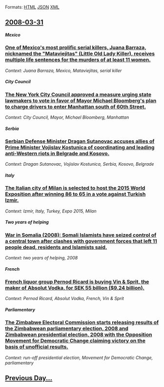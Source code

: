
Formats: [HTML](2008/03/31/index.html)  [JSON](2008/03/31/index.json)  [XML](2008/03/31/index.xml)  

## [2008-03-31](/news/2008/03/31/index.md)

##### Mexico
### [ One of Mexico's most prolific serial killers, Juana Barraza, nicknamed the "Mataviejitas" (Little Old Lady Killer), receives multiple life sentences for the murders of at least 11 women. ](/news/2008/03/31/one-of-mexico-s-most-prolific-serial-killers-juana-barraza-nicknamed-the-mataviejitas-little-old-lady-killer-receives-multiple-life.md)
_Context: Juana Barraza, Mexico, Mataviejitas, serial killer_

##### City Council
### [ The New York City Council approved a measure urging state lawmakers to vote in favor of Mayor Michael Bloomberg's plan to charge drivers to enter Manhattan south of 60th Street. ](/news/2008/03/31/the-new-york-city-council-approved-a-measure-urging-state-lawmakers-to-vote-in-favor-of-mayor-michael-bloomberg-s-plan-to-charge-drivers-to.md)
_Context: City Council, Mayor, Michael Bloomberg, Manhattan_

##### Serbia
### [ Serbian Defense Minister Dragan Sutanovac accuses allies of Prime Minister Vojislav Kostunica of coordinating and leading anti-Western riots in Belgrade and Kosovo. ](/news/2008/03/31/serbian-defense-minister-dragan-a-utanovac-accuses-allies-of-prime-minister-vojislav-koa-tunica-of-coordinating-and-leading-anti-western-ri.md)
_Context: Dragan Sutanovac, Vojislav Kostunica, Serbia, Kosovo, Belgrade_

##### Italy
### [ The Italian city of Milan is selected to host the 2015 World Exposition after winning 86 to 65 in a vote against Turkish Izmir. ](/news/2008/03/31/the-italian-city-of-milan-is-selected-to-host-the-2015-world-exposition-after-winning-86-to-65-in-a-vote-against-turkish-adegzmir.md)
_Context: Izmir, Italy, Turkey, Expo 2015, Milan_

##### Two years of helping
### [ War in Somalia (2008): Somali Islamists have seized control of a central town after clashes with government forces that left 11 people dead, residents and Islamists said. ](/news/2008/03/31/war-in-somalia-2008-somali-islamists-have-seized-control-of-a-central-town-after-clashes-with-government-forces-that-left-11-people-dead.md)
_Context: two years of helping, 2008_

##### French
### [ French liquor group Pernod Ricard is buying Vin & Sprit, the maker of Absolut Vodka, for SEK 55 billion ($9.24 billion). ](/news/2008/03/31/french-liquor-group-pernod-ricard-is-buying-vin-sprit-the-maker-of-absolut-vodka-for-sek-55-billion-9-24-billion.md)
_Context: Pernod Ricard, Absolut Vodka, French, Vin & Sprit_

##### Parliamentary
### [ The Zimbabwe Electoral Commission starts releasing results of the Zimbabwean parliamentary election, 2008 and Zimbabwean presidential election, 2008 with the Opposition Movement for Democratic Change claiming victory on the basis of unofficial results. ](/news/2008/03/31/the-zimbabwe-electoral-commission-starts-releasing-results-of-the-zimbabwean-parliamentary-election-2008-and-zimbabwean-presidential-elect.md)
_Context: run-off presidential election, Movement for Democratic Change, parliamentary_

## [Previous Day...](/news/2008/03/30/index.md)

